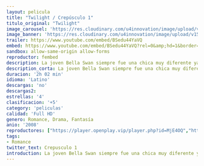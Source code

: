```yaml
---
layout: pelicula
title: "Twilight / Crepúsculo 1"
titulo_original: "Twilight"
image_carousel: 'https://res.cloudinary.com/u4innovation/image/upload/v1565064909/crespuesculo1-min_cremga.jpg'
image_banner: 'https://res.cloudinary.com/u4innovation/image/upload/v1565064914/crepusculo-1-min_outol1.jpg'
trailer: https://www.youtube.com/embed/BSedu44YaVQ
embed: https://www.youtube.com/embed/BSedu44YaVQ?rel=0&amp;hd=1&border=0&wmode=opaque&enablejsapi=1&modestbranding=1&controls=1&showinfo=1
sandbox: allow-same-origin allow-forms
reproductor: fembed
description: La joven Bella Swan siempre fue una chica muy diferente ya en sus años de niña en Phoenix. Cuando su madre se volvió a casar, la mandó a vivir con su padre, a la pequeña y lluviosa ciudad de Forks, Washington, una población sin ningún aliciente para Bella. Pero entonces conoce en el instituo al misterioso y atractivo Edward Cullen, un joven distinto a los demás que esconde un secreto...
description_corta: La joven Bella Swan siempre fue una chica muy diferente ya en sus años de niña en Phoenix. Cuando su madre se volvió a casar, la mandó a vivir con su padre, a la pequeña y lluviosa ciudad de Forks, Washington, una población sin ningún aliciente para Bella. Pero...
duracion: '2h 02 min'
idioma: 'Latino'
descargas: 'no'
descargas2:
estrellas: '4'
clasificacion: '+5'
category: 'peliculas'
calidad: 'Full HD'
genero: Romance, Drama, Fantasía
anio: '2008'
reproductores: ["https://player.openplay.vip/player.php?id=MjE4OQ","https://www.fembed.com/v/r6xxpcep1z76-je","https://uqload.com/embed-4ww3pqgmxch2.html"]
tags:
- Romance
twitter_text: Crepusculo 1
introduction: La joven Bella Swan siempre fue una chica muy diferente ya en sus años de niña en Phoenix. Cuando su madre se volvió a casar, la mandó a vivir con su padre, a la pequeña y lluviosa ciudad de Forks, Washington, una población sin ningún aliciente para Bella. Pero...
---
```



 







